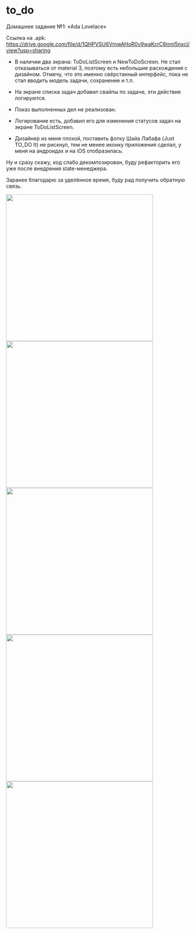 # to_do

Домашнее задание №1: «Ada Lovelace»

Ссылка на .apk: https://drive.google.com/file/d/1QHPVSU6VmwAHoR0v9waKcrC6mnl5nxcj/view?usp=sharing 


* В наличии два экрана: ToDoListScreen и NewToDoScreen. Не стал отказываться от material 3, поэтому есть небольшие расхождения с дизайном. Отмечу, что это именно свёрстанный интерфейс, пока не стал вводить модель задачи, сохранение и т.п.


* На экране списка задач добавил свайпы по задаче, эти действия логируются.


* Показ выполненных дел не реализован.


* Логирование есть, добавил его для изменения статусов задач на экране ToDoListScreen.


* Дизайнер из меня плохой, поставить фотку Шайа Лабафа (Just TO_DO It) не рискнул, тем не менее иконку приложения сделал, у меня на андроидах и на iOS отобразилась.


Ну и сразу скажу, код слабо декомпозирован, буду рефакторить его уже после внедрения state-менеджера.


Заранее благодарю за уделённое время, буду рад получить обратную связь.




<img src="https://github.com/Geolan84/JustToDoIt/assets/71218029/575d39fd-8f73-4112-9290-9f761d186554" height="400" />

<img src="https://github.com/Geolan84/JustToDoIt/assets/71218029/aaf97658-c527-4080-93f3-60eec459ca3f" height="400" />

<img src="https://github.com/Geolan84/JustToDoIt/assets/71218029/8b578609-8517-49d7-ae58-89e081433c67" height="400" />

<img src="https://github.com/Geolan84/JustToDoIt/assets/71218029/d7aad26d-616a-496b-a51f-e2b6babc639e" height="400" />

<img src="https://github.com/Geolan84/JustToDoIt/assets/71218029/42d8c07c-6050-45fb-a506-88e57355496f" height="400" />
